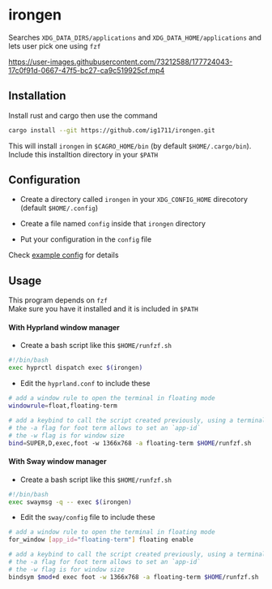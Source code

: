 # irongen

Searches `XDG_DATA_DIRS/applications` and `XDG_DATA_HOME/applications` and lets user pick one using `fzf`
<br>


https://user-images.githubusercontent.com/73212588/177724043-17c0f91d-0667-47f5-bc27-ca9c519925cf.mp4



## Installation

Install rust and cargo then use the command

```sh
cargo install --git https://github.com/ig1711/irongen.git
```

This will install `irongen` in `$CAGRO_HOME/bin` (by default `$HOME/.cargo/bin`). Include this installtion directory in your `$PATH`


## Configuration

- Create a directory called `irongen` in your `XDG_CONFIG_HOME` direcotory (default `$HOME/.config`)

- Create a file named `config` inside that `irongen` directory

- Put your configuration in the `config` file

Check [example config](/example_config/config) for details


## Usage

This program depends on `fzf`
<br>
Make sure you have it installed and it is included in `$PATH`

#### With Hyprland window manager

- Create a bash script like this `$HOME/runfzf.sh`

```sh
#!/bin/bash
exec hyprctl dispatch exec $(irongen)
```

- Edit the `hyprland.conf` to include these

```sh
# add a window rule to open the terminal in floating mode
windowrule=float,floating-term

# add a keybind to call the script created previously, using a terminal. I'm using foot term here
# the -a flag for foot term allows to set an `app-id`
# the -w flag is for window size
bind=SUPER,D,exec,foot -w 1366x768 -a floating-term $HOME/runfzf.sh
```

#### With Sway window manager

- Create a bash script like this `$HOME/runfzf.sh`

```sh
#!/bin/bash
exec swaymsg -q -- exec $(irongen)
```

- Edit the `sway/config` file to include these

```sh
# add a window rule to open the terminal in floating mode
for_window [app_id="floating-term"] floating enable

# add a keybind to call the script created previously, using a terminal. I'm using foot term here
# the -a flag for foot term allows to set an `app-id`
# the -w flag is for window size
bindsym $mod+d exec foot -w 1366x768 -a floating-term $HOME/runfzf.sh
```
